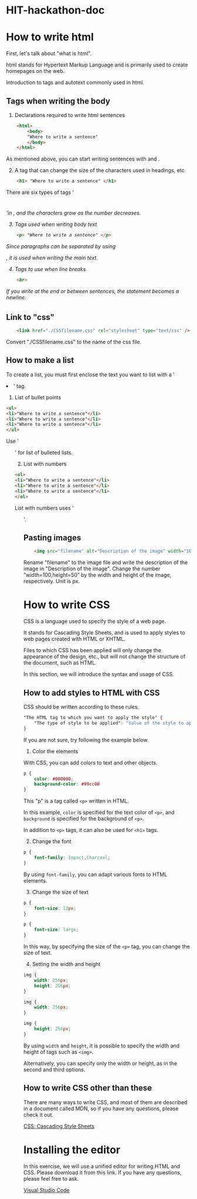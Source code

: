 # HIT-hackathon-doc

# How to write html <!---htmlの書き方-->

First, let's talk about "what is html". <!---htmlとは何か-->

html stands for Hypertext Markup Language and is primarily used to create homepages on the web. <!---htmlの略とhtmlの使用例-->

Introduction to tags and autotext commonly used in html. <!---htmlで良く使われるタグと定型文の紹介-->
<br>

## Tags when writing the body <!---本文を書く時のタグ-->
1. Declarations required to write html  sentences <!---htmlの文章の宣言-->
```html
    <html>
        <body>
        "Where to write a sentence"
        </body>
    </html>
```
As mentioned above, you can start writing sentences with <html> and <body>. <!---前述のようにすれば文が書き始められる-->

2. A tag that can change the size of the characters used in headings, etc<!---見出しの文字サイズのタグ-->
```html
    <h1> "Where to write a sentence" </h1>
```
There are six types of tags '<h1><h2><h3><h4><h5><h6>'in , and the characters grow as the number decreases. <!---<h1>~<h6>まであり、数字が小さくなるにつれて文字がでかくなる-->

3. Tags used when writing body text <!---本文を書くときに使うタグ-->
```html
    <p> "Where to write a sentence" </p>
```
Since paragraphs can be separated by using <p>, it is used when writing the main text. <!---<p>で段落を区切れるから本文を書くときに使用される-->

4. Tags to use when line breaks <!---改行に使うタグ-->
```html
    <br>
```
If you write at the end or between sentences, the statement becomes a newline. <!---文の最後や間に書くことで改行することが出来る-->
<br>

## Link to "css" <!---cssへのリンク-->
```html
    <link href="./CSSfilename.css" rel="stylesheet" type="text/css" />
```
Convert "./CSSfilename.css" to the name of the css file. <!---"./CSSfilename.css"をCSSのファイル名に変換する-->
<br>

## How to make a list <!---リストの作り方-->
To create a list, you must first enclose the text you want to list with a '<li>' tag. <!---リストを作るには<li>タグを使う-->

1. List of bullet points <!---箇条書きのリスト-->
```html
<ul>
<li>"Where to write a sentence"</li>
<li>"Where to write a sentence"</li>
<li>"Where to write a sentence"</li>
</ul>
```
Use '<ul>' for list of bulleted lists. <!---箇条書きのリストには<ul>を使用する-->

2. List with numbers <!---数字付きののリスト-->
```html
<ol>
<li>"Where to write a sentence"</li>
<li>"Where to write a sentence"</li>
<li>"Where to write a sentence"</li>
</ol>
```
List with numbers uses '<ol>'. <!---数字付きののリストには<ol>を使う-->
<br>

## Pasting images <!---画像の貼り付け-->
```html
    <img src="filename" alt="Description of the image" width="100" height="50">
```
Rename "filename" to the image file and write the description of the image in "Description of the image". <!---"filename" を画像のファイル名に変更し、画像の説明を "Description of the image"に書き込みます。-->
Change the number ”width=100,height=50” by the width and height of the image, respectively. <!---「幅=100,高さ=50」の数値を、それぞれ画像の幅と高さで変更します。-->
Unit is px. <!---単位はpxです-->

# How to write CSS

CSS is a language used to specify the style of a web page.

It stands for Cascading Style Sheets, and is used to apply styles to web pages created with HTML or XHTML.

Files to which CSS has been applied will only change the appearance of the design, etc., but will not change the structure of the document, such as HTML.

In this section, we will introduce the syntax and usage of CSS.

## How to add styles to HTML with CSS

CSS should be written according to these rules.

```css
"The HTML tag to which you want to apply the style" {
    "The type of style to be applied": "Value of the style to apply";
}
```

If you are not sure, try following the example below.

1. Color the elements

With CSS, you can add colors to text and other objects.

```css
p {
    color: #000000;
    background-color: #99cc00
}
```

This "p" is a tag called `<p>` written in HTML.

In this example, `color` is specified for the text color of `<p>`, and `background` is specified for the background of `<p>`.

In addition to `<p>` tags, it can also be used for `<h1>` tags.

2. Change the font

```css
p {
    font-family: Impact,Charcoal;
}
```

By using `font-family`, you can adapt various fonts to HTML elements.

3. Change the size of text

```css
p {
    font-size: 12px;
}

p {
    font-size: large;
}
```

In this way, by specifying the size of the `<p>` tag, you can change the size of text.

4. Setting the width and height

```css
img {
    width: 256px;
    height: 256px;
}

img {
    width: 256px;
}

img {
    height: 256px;
}
```

By using `width` and `height`, it is possible to specify the width and height of tags such as `<img>`.

Alternatively, you can specify only the width or height, as in the second and third options.

## How to write CSS other than these

There are many ways to write CSS, and most of them are described in a document called MDN, so if you have any questions, please check it out.

[CSS: Cascading Style Sheets](https://developer.mozilla.org/en-US/docs/Web/CSS)

# Installing the editor

In this exercise, we will use a unified editor for writing HTML and CSS. Please download it from this link. If you have any questions, please feel free to ask.

[Visual Studio Code](https://code.visualstudio.com/docs)
